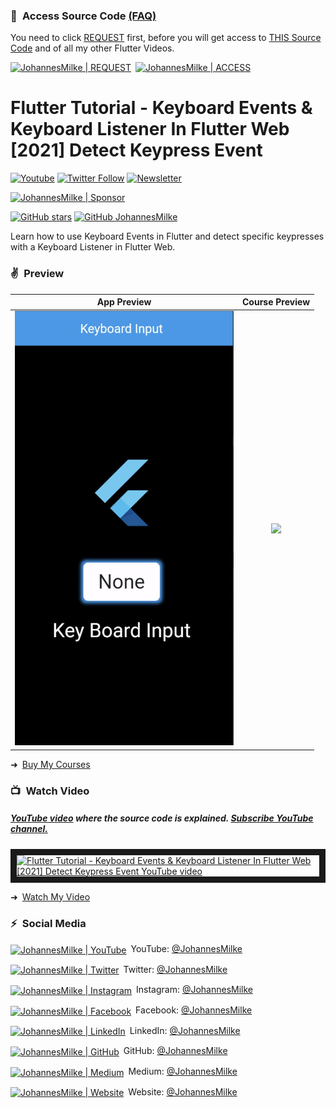 ### 💖&ensp;Access Source Code [(FAQ)](https://github.com/JohannesMilke/sponsorware "FAQ")

You need to click [REQUEST](https://johannesmilke.com/#/request "REQUEST") first, before you will get access to [THIS Source Code](https://github.com/JohannesMilke-Sponsors/keyboard_events_example "THIS Source Code") and of all my other Flutter Videos.

[<img alt="JohannesMilke | REQUEST" height="40px" src="https://firebasestorage.googleapis.com/v0/b/web-johannesmilke.appspot.com/o/other%2Fgithub%2Fsponsored%2Fbutton_request.png?alt=media" />](https://johannesmilke.com/#/request "REQUEST")&ensp;[<img alt="JohannesMilke | ACCESS" height="40px" src="https://firebasestorage.googleapis.com/v0/b/web-johannesmilke.appspot.com/o/other%2Fgithub%2Fsponsored%2Fbutton_access.png?alt=media" />](https://github.com/JohannesMilke-Sponsors/keyboard_events_example "ACCESS")
    
# Flutter Tutorial - Keyboard Events & Keyboard Listener In Flutter Web [2021] Detect Keypress Event
[![Youtube](https://img.shields.io/static/v1?label=JohannesMilke&message=Subscribe&logo=YouTube&color=FF0000&style=for-the-badge)][youtube]
[![Twitter Follow](https://img.shields.io/twitter/follow/JohannesMilke?color=1DA1F2&label=Followers&logo=twitter&style=for-the-badge)][twitter]
[![Newsletter](https://img.shields.io/static/v1?label=Follow&message=My%20Flutter%20Newsletter&color=5FB709&style=for-the-badge)][newsletter]

[<img alt="JohannesMilke | Sponsor" height="28px" src="https://firebasestorage.googleapis.com/v0/b/web-johannesmilke.appspot.com/o/other%2Fsocial%2Fsponsorme.png?alt=media" />][sponsor]
   
[![GitHub stars](https://img.shields.io/github/stars/JohannesMilke/keyboard_events_example.svg?style=social&label=Star)](https://github.com/JohannesMilke/keyboard_events_example)
[![GitHub JohannesMilke](https://img.shields.io/github/followers/JohannesMilke?label=follow&style=social)](https://github.com/JohannesMilke)

Learn how to use Keyboard Events in Flutter and detect specific keypresses with a Keyboard Listener in Flutter Web.

### ✌&ensp;Preview

|              App Preview             |             Course Preview           |
| :----------------------------------: | :----------------------------------: |
| <a href="https://www.youtube.com/watch?v=5ykfmHhJUu4" target="_blank"><img src="preview.gif" width="350"></a> | <a href="https://johannesmilke.teachable.com/p/home" target="_blank"><img src="https://firebasestorage.googleapis.com/v0/b/web-johannesmilke.appspot.com/o/other%2Fgithub_ad.png?alt=media" width="350"></a> |

➜&ensp;[Buy My Courses](https://johannesmilke.teachable.com/p/home "Buy My Courses")

### 📺&ensp;Watch Video

##### [YouTube video](https://www.youtube.com/watch?v=5ykfmHhJUu4 "Youtube Johannes Milke") where the *source code* is explained. [Subscribe YouTube channel.](https://www.youtube.com/JohannesMilke?sub_confirmation=1 "YouTube Subscribe Johannes Milke")  
<a href="https://www.youtube.com/watch?v=5ykfmHhJUu4&feature=player_embedded
" target="_blank"><img src="http://img.youtube.com/vi/5ykfmHhJUu4/maxresdefault.jpg" 
alt="Flutter Tutorial - Keyboard Events & Keyboard Listener In Flutter Web [2021] Detect Keypress Event YouTube video" width="480" border="10" /></a>

➜&ensp;[Watch My Video](https://www.youtube.com/watch?v=5ykfmHhJUu4 "Watch My Video")

### ⚡&ensp;Social Media

[<img align="center" alt="JohannesMilke | YouTube" width="28px" src="https://firebasestorage.googleapis.com/v0/b/web-johannesmilke.appspot.com/o/other%2Fsocial%2Fyoutube.png?alt=media" />](https://www.youtube.com/JohannesMilke?sub_confirmation=1)&ensp;YouTube: [@JohannesMilke](https://www.youtube.com/JohannesMilke?sub_confirmation=1 "YouTube Johannes Milke")

[<img align="center" alt="JohannesMilke | Twitter" width="28px" src="https://firebasestorage.googleapis.com/v0/b/web-johannesmilke.appspot.com/o/other%2Fsocial%2Ftwitter.png?alt=media" />](https://twitter.com/intent/follow?original_referer=https%3A%2F%2Fgithub.com%2FJohannesMilke&screen_name=JohannesMilke)&ensp;Twitter: [@JohannesMilke](https://twitter.com/intent/follow?original_referer=https%3A%2F%2Fgithub.com%2FJohannesMilke&screen_name=JohannesMilke "Twitter Johannes Milke")

[<img align="center" alt="JohannesMilke | Instagram" width="28px" src="https://firebasestorage.googleapis.com/v0/b/web-johannesmilke.appspot.com/o/other%2Fsocial%2Finstagram.png?alt=media" />](https://instagram.com/JohannesMilke)&ensp;Instagram: [@JohannesMilke](https://instagram.com/JohannesMilke "Instagram Johannes Milke")

[<img align="center" alt="JohannesMilke | Facebook" width="28px" src="https://firebasestorage.googleapis.com/v0/b/web-johannesmilke.appspot.com/o/other%2Fsocial%2Ffacebook.png?alt=media" />](https://www.facebook.com/real.JohannesMilke)&ensp;Facebook: [@JohannesMilke](https://www.facebook.com/real.JohannesMilke "Facebook Johannes Milke")

[<img align="center" alt="JohannesMilke | LinkedIn" width="28px" src="https://firebasestorage.googleapis.com/v0/b/web-johannesmilke.appspot.com/o/other%2Fsocial%2Flinkedin.png?alt=media" />](https://linkedin.com/in/JohannesMilke)&ensp;LinkedIn: [@JohannesMilke](https://linkedin.com/in/JohannesMilke "LinkedIn Johannes Milke")

[<img align="center" alt="JohannesMilke | GitHub" width="28px" src="https://firebasestorage.googleapis.com/v0/b/web-johannesmilke.appspot.com/o/other%2Fsocial%2Fgithub.png?alt=media" />](https://github.com/JohannesMilke)&ensp;GitHub: [@JohannesMilke](https://github.com/JohannesMilke "GitHub Johannes Milke")

[<img align="center" alt="JohannesMilke | Medium" width="28px" src="https://firebasestorage.googleapis.com/v0/b/web-johannesmilke.appspot.com/o/other%2Fsocial%2Fmedium.png?alt=media" />](https://medium.com/@JohannesMilke)&ensp;Medium: [@JohannesMilke](https://medium.com/@JohannesMilke "Medium Johannes Milke")

[<img align="center" alt="JohannesMilke | Website" width="28px" src="https://firebasestorage.googleapis.com/v0/b/web-johannesmilke.appspot.com/o/other%2Fsocial%2Fwebsite.png?alt=media" />](https://johannesmilke.com)&ensp;Website: [@JohannesMilke](https://johannesmilke.com "Website Johannes Milke")

[twitter]: https://twitter.com/intent/follow?original_referer=https%3A%2F%2Fgithub.com%2FJohannesMilke&screen_name=JohannesMilke
[youtube]: https://www.youtube.com/JohannesMilke?sub_confirmation=1
[courses]: https://johannesmilke.teachable.com/p/home
[newsletter]: https://johannesmilke.com/#/newsletter
[sponsor]: https://github.com/sponsors/JohannesMilke
